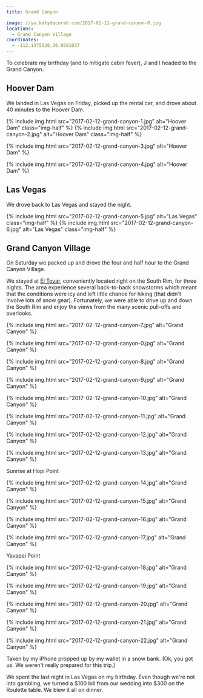 ```yaml
---
title: Grand Canyon

image: //yo.katydecorah.com/2017-02-12-grand-canyon-0.jpg
locations:
  - Grand Canyon Village
coordinates:
  - -112.1375328,36.0581037
---
```


To celebrate my birthday (and to mitigate cabin fever), J and I headed to the Grand Canyon.

## Hoover Dam

We landed in Las Vegas on Friday, picked up the rental car, and drove about 40 minutes to the Hoover Dam.

<div class="photos">
{% include img.html src="2017-02-12-grand-canyon-1.jpg" alt="Hoover Dam" class="img-half" %}
{% include img.html src="2017-02-12-grand-canyon-2.jpg" alt="Hoover Dam" class="img-half" %}

{% include img.html src="2017-02-12-grand-canyon-3.jpg" alt="Hoover Dam" %}

{% include img.html src="2017-02-12-grand-canyon-4.jpg" alt="Hoover Dam" %}

</div>

## Las Vegas

We drove back to Las Vegas and stayed the night.

<div class="photos">
{% include img.html src="2017-02-12-grand-canyon-5.jpg" alt="Las Vegas" class="img-half" %}
{% include img.html src="2017-02-12-grand-canyon-6.jpg" alt="Las Vegas" class="img-half" %}
</div>

## Grand Canyon Village

On Saturday we packed up and drove the four and half hour to the Grand Canyon Village.

We stayed at [El Tovar](http://www.grandcanyonlodges.com/lodging/el-tovar/), conveniently located right on the South Rim, for three nights. The area experience several back-to-back snowstorms which meant that the conditions were icy and left little chance for hiking (that didn't involve lots of snow gear). Fortunately, we were able to drive up and down the South Rim and enjoy the views from the many scenic pull-offs and overlooks.

<div class="photos">

{% include img.html src="2017-02-12-grand-canyon-7.jpg"  alt="Grand Canyon" %}

{% include img.html src="2017-02-12-grand-canyon-0.jpg" alt="Grand Canyon" %}

{% include img.html src="2017-02-12-grand-canyon-8.jpg" alt="Grand Canyon" %}

{% include img.html src="2017-02-12-grand-canyon-9.jpg" alt="Grand Canyon" %}

{% include img.html src="2017-02-12-grand-canyon-10.jpg"  alt="Grand Canyon" %}

{% include img.html src="2017-02-12-grand-canyon-11.jpg"  alt="Grand Canyon" %}

{% include img.html src="2017-02-12-grand-canyon-12.jpg"  alt="Grand Canyon" %}

{% include img.html src="2017-02-12-grand-canyon-13.jpg"  alt="Grand Canyon" %}

<div class="caption">Sunrise at Hopi Point</div>

{% include img.html src="2017-02-12-grand-canyon-14.jpg"  alt="Grand Canyon" %}

{% include img.html src="2017-02-12-grand-canyon-15.jpg"  alt="Grand Canyon" %}

{% include img.html src="2017-02-12-grand-canyon-16.jpg"  alt="Grand Canyon" %}

{% include img.html src="2017-02-12-grand-canyon-17.jpg"  alt="Grand Canyon" %}

<div class="caption">Yavapai Point</div>

{% include img.html src="2017-02-12-grand-canyon-18.jpg"  alt="Grand Canyon" %}

{% include img.html src="2017-02-12-grand-canyon-19.jpg"  alt="Grand Canyon" %}

{% include img.html src="2017-02-12-grand-canyon-20.jpg"  alt="Grand Canyon" %}

{% include img.html src="2017-02-12-grand-canyon-21.jpg"  alt="Grand Canyon" %}

{% include img.html src="2017-02-12-grand-canyon-22.jpg"  alt="Grand Canyon" %}

<div class="caption">Taken by my iPhone propped up by my wallet in a snow bank. (Ok, you got us. We weren't really prepared for this trip.)</div>
</div>

We spent the last night in Las Vegas on my birthday. Even though we're not into gambling, we turned a $100 bill from our wedding into $300 on the Roulette table. We blew it all on dinner.
